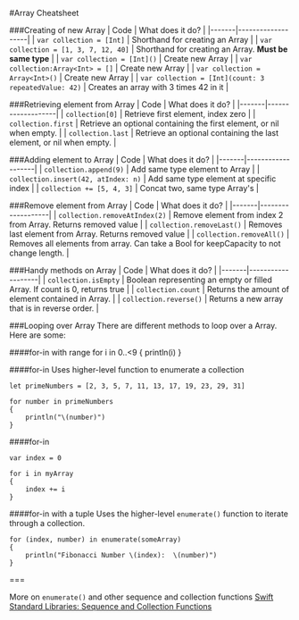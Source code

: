 #Array Cheatsheet

###Creating of new Array
| Code  | What does it do?  |
|-------|-------------------|
| `var collection = [Int]` | Shorthand for creating an Array  |
| `var collection = [1, 3, 7, 12, 40]`  | Shorthand for creating an Array. **Must be same type**  |
| `var collection = [Int]()`  | Create new Array  |
| `var collection:Array<Int> = []`  | Create new Array  |
| `var collection = Array<Int>()`  | Create new Array   |
| `var collection = [Int](count: 3 repeatedValue: 42)`  | Creates an array with 3 times 42 in it  |

###Retrieving element from Array
| Code  | What does it do?  |
|-------|-------------------|
| `collection[0]`  | Retrieve first element, index zero  |
| `collection.first`  | Retrieve an optional containing the first element, or nil when empty. |
| `collection.last`  | Retrieve an optional containing the last element, or nil when empty. |

###Adding element to Array
| Code  | What does it do?  |
|-------|-------------------|
| `collection.append(9)`  | Add same type element to Array |
| `collection.insert(42, atIndex: n)`  | Add same type element at specific index |
| `collection += [5, 4, 3]`  | Concat two, same type Array's |

###Remove element from Array
| Code  | What does it do?  |
|-------|-------------------|
| `collection.removeAtIndex(2)`  | Remove element from index 2 from Array. Returns removed value |
| `collection.removeLast()`  | Removes last element from Array. Returns removed value |
| `collection.removeAll()`  | Removes all elements from array.  Can take a Bool for keepCapacity to not change length. |

###Handy methods on Array
| Code  | What does it do?  |
|-------|-------------------|
| `collection.isEmpty`  | Boolean representing an empty or filled Array. If count is 0, returns true  |
| `collection.count`  | Returns the amount of element contained in Array. |
| `collection.reverse()`  | Returns a new array that is in reverse order. |

###Looping over Array
There are different methods to loop over a Array. Here are some:

####for-in with range
	for i in 0..<9
	{
	    println(i)
	}
	
####for-in
Uses higher-level function to enumerate a collection
		
	let primeNumbers = [2, 3, 5, 7, 11, 13, 17, 19, 23, 29, 31]
 
	for number in primeNumbers
	{
	    println("\(number)")
	}



####for-in

	var index = 0
	 
	for i in myArray
	{
	    index += i
	}
	

####for-in with a tuple
Uses the higher-level `enumerate()` function to iterate through a collection. 
		
	for (index, number) in enumerate(someArray)
	{
	    println("Fibonacci Number \(index):  \(number)")
	}

===

More on `enumerate()` and other sequence and collection functions [Swift Standard Libraries: Sequence and Collection Functions](http://iosdeveloperzone.com/2014/10/15/swift-standard-libraries-sequence-and-collection-functions/)

